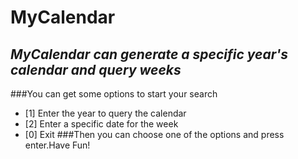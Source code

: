 # MyCalendar
*MyCalendar can generate a specific year's calendar and query weeks*
---
###You can get some options to start your search
- [1] Enter the year to query the calendar
- [2] Enter a specific date for the week
- [0] Exit
###Then you can choose one of the options and press enter.Have Fun!

